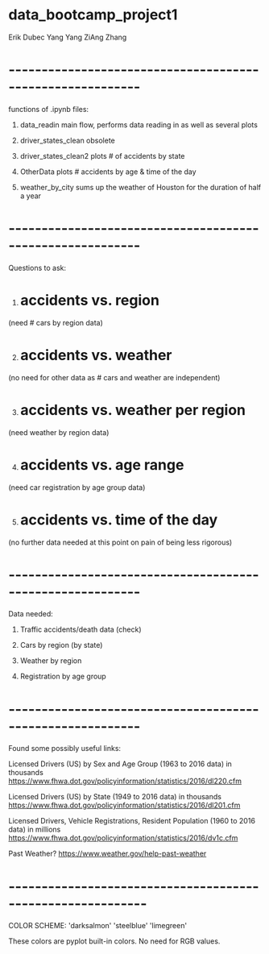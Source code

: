 # data_bootcamp_project1

Erik Dubec
Yang Yang
ZiAng Zhang

# ----------------------------------------------------------
functions of .ipynb files:
1) data_readin
main flow, performs data reading in as well as several plots

2) driver_states_clean
obsolete

3) driver_states_clean2
plots # of accidents by state

4) OtherData
plots # accidents by age & time of the day

5) weather_by_city
sums up the weather of Houston for the duration of half a year

# ----------------------------------------------------------
Questions to ask:
1) # accidents vs. region
(need # cars by region data)

2) # accidents vs. weather
(no need for other data as # cars and weather are independent)

3) # accidents vs. weather per region
(need weather by region data)

4) # accidents vs. age range
(need car registration by age group data)

5) # accidents vs. time of the day
(no further data needed at this point on pain of being less rigorous)

# ----------------------------------------------------------
Data needed:
1) Traffic accidents/death data (check)

2) Cars by region (by state)

3) Weather by region

4) Registration by age group

# ----------------------------------------------------------

Found some possibly useful links:

Licensed Drivers (US) by Sex and Age Group (1963 to 2016 data) in thousands
https://www.fhwa.dot.gov/policyinformation/statistics/2016/dl220.cfm

Licensed Drivers (US) by State (1949 to 2016 data) in thousands
https://www.fhwa.dot.gov/policyinformation/statistics/2016/dl201.cfm

Licensed Drivers, Vehicle Registrations, Resident Population (1960 to 2016 data) in millions
https://www.fhwa.dot.gov/policyinformation/statistics/2016/dv1c.cfm

Past Weather?
https://www.weather.gov/help-past-weather


# -----------------------------------------------------------
COLOR SCHEME:
'darksalmon'
'steelblue'
'limegreen'

These colors are pyplot built-in colors. No need for RGB values.
